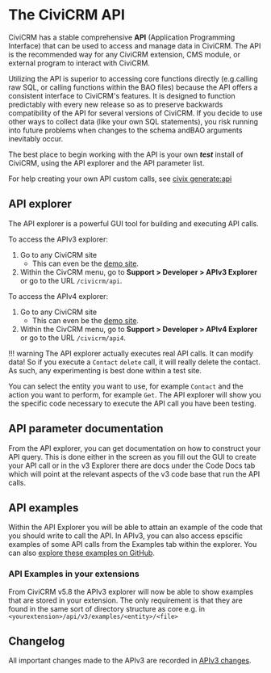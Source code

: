 # The CiviCRM API

CiviCRM has a stable comprehensive **API** (Application Programming Interface) that can be used to access and manage data in CiviCRM. The API is the recommended way for any CiviCRM extension, CMS module, or external program to interact with CiviCRM.

Utilizing the API is superior to accessing core functions directly (e.g.calling raw SQL, or calling functions within the BAO files) because the API offers a consistent interface to CiviCRM's features. It is designed to function predictably with every new release so as to preserve backwards compatibility of the API for several versions of CiviCRM. If you decide to use other ways to collect data (like your own SQL statements), you risk running into future problems when changes to the schema andBAO arguments inevitably occur.

The best place to begin working with the API is your own ***test*** install of CiviCRM, using the API explorer and the API parameter list.

For help creating your own API custom calls, see [civix generate:api](/extensions/civix.md#generate-api)

## API explorer

The API explorer is a powerful GUI tool for building and executing API calls.

To access the APIv3 explorer:

1. Go to any CiviCRM site
    * This can even be the [demo site](http://dmaster.demo.civicrm.org/).
1. Within the CivCRM menu, go to **Support > Developer > APIv3 Explorer** or go to the URL `/civicrm/api`.

To access the APIv4 explorer:

1. Go to any CiviCRM site
    * This can even be the [demo site](http://dmaster.demo.civicrm.org/).
1. Within the CivCRM menu, go to **Support > Developer > APIv4 Explorer** or go to the URL `/civicrm/api4`.

!!! warning
    The API explorer actually executes real API calls. It can modify data! So if you execute a `Contact` `delete` call, it will really delete the contact. As such, any experimenting is best done within a test site.

You can select the entity you want to use, for example `Contact` and the action you want to perform, for example `Get`. The API explorer will show you the specific code necessary to execute the API call you have been testing.

## API parameter documentation

From the API explorer, you can get documentation on how to construct your API query. This is done either in the screen as you fill out the GUI to create your API call or in the v3 Explorer there are docs under the Code Docs tab which will point at the relevant aspects of the v3 code base that run the API calls.

## API examples

Within the API Explorer you will be able to attain an example of the code that you should write to call the API. In APIv3, you can also access epscific examples of some API calls from the Examples tab within the explorer. You can also [explore these examples on GitHub](https://github.com/civicrm/civicrm-core/tree/master/api/v3/examples).

### API Examples in your extensions

From CiviCRM v5.8 the APIv3 explorer will now be able to show examples that are stored in your extension. The only requirement is that they are found in the same sort of directory structure as core e.g. in `<yourextension>/api/v3/examples/<entity>/<file>`

## Changelog

All important changes made to the APIv3 are recorded in [APIv3 changes](/api/v3/changes.md).
